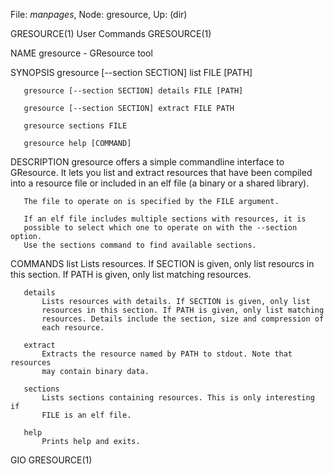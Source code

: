 File: *manpages*,  Node: gresource,  Up: (dir)

GRESOURCE(1)                     User Commands                    GRESOURCE(1)



NAME
       gresource - GResource tool

SYNOPSIS
       gresource [--section SECTION] list FILE [PATH]

       gresource [--section SECTION] details FILE [PATH]

       gresource [--section SECTION] extract FILE PATH

       gresource sections FILE

       gresource help [COMMAND]

DESCRIPTION
       gresource offers a simple commandline interface to GResource. It lets
       you list and extract resources that have been compiled into a resource
       file or included in an elf file (a binary or a shared library).

       The file to operate on is specified by the FILE argument.

       If an elf file includes multiple sections with resources, it is
       possible to select which one to operate on with the --section option.
       Use the sections command to find available sections.

COMMANDS
       list
           Lists resources. If SECTION is given, only list resourcs in this
           section. If PATH is given, only list matching resources.

       details
           Lists resources with details. If SECTION is given, only list
           resources in this section. If PATH is given, only list matching
           resources. Details include the section, size and compression of
           each resource.

       extract
           Extracts the resource named by PATH to stdout. Note that resources
           may contain binary data.

       sections
           Lists sections containing resources. This is only interesting if
           FILE is an elf file.

       help
           Prints help and exits.



GIO                                                               GRESOURCE(1)
